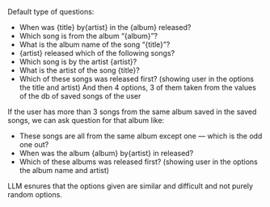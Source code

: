 Default type of questions:
- When was {title} by{artist} in the {album} released?
- Which song is from the album “{album}”?
- What is the album name of the song “{title}”?
- {artist} released which of the following songs?
- Which song is by the artist {artist}?
- What is the artist of the song {title}?
- Which of these songs was released first? (showing user in the options the title and artist) 
And then 4 options, 3 of them taken from the values of the db of saved songs of the user

If the user has more than 3 songs from the same album saved in the saved songs, we can ask question for that album like:
- These songs are all from the same album except one — which is the odd one out?
- When was the album {album} by{artist} in released?
- Which of these albums was released first? (showing user in the options the album name and artist) 


LLM esnures that the options given are similar and difficult and not purely random options.